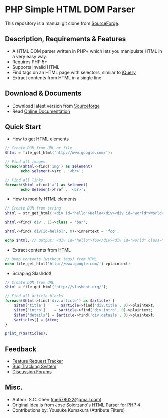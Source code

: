 PHP Simple HTML DOM Parser
==========================

This repository is a manual git clone from [SourceForge](https://informa.link/408de42d/PHP+Simple+HTML+DOM+Parser).

## Description, Requirements & Features
- A HTML DOM parser written in PHP+ which lets you manipulate HTML in a very easy way.
- Requires PHP 5+
- Supports invalid HTML
- Find tags on an HTML page with selectors, similar to [jQuery](https://informa.link/7202a21b/jQuery)
- Extract contents from HTML in a single line

## Download & Documents
- Download latest version from [Sourceforge](https://informa.link/27521ca2/PHP+Simple+HTML+DOM+Parser+-++Browse+Files+at+SourceForge.net)
- Read [Online Documentation](https://informa.link/90637cf1/PHP+Simple+HTML+DOM+Parser%3A+Manual)

## Quick Start
- How to get HTML elements
```php
// Create DOM from URL or file
$html = file_get_html('http://www.google.com/');

// Find all images 
foreach($html->find('img') as $element) 
       echo $element->src . '<br>';

// Find all links 
foreach($html->find('a') as $element) 
       echo $element->href . '<br>';
```

- How to modify HTML elements
```php
// Create DOM from string
$html = str_get_html('<div id="hello">Hello</div><div id="world">World</div>');

$html->find('div', 1)->class = 'bar';

$html->find('div[id=hello]', 0)->innertext = 'foo';

echo $html; // Output: <div id="hello">foo</div><div id="world" class="bar">World</div>
```

- Extract contents from HTML
```php
// Dump contents (without tags) from HTML
echo file_get_html('http://www.google.com/')->plaintext; 
```
- Scraping Slashdot!
```php
// Create DOM from URL
$html = file_get_html('http://slashdot.org/');

// Find all article blocks
foreach($html->find('div.article') as $article) {
    $item['title']     = $article->find('div.title', 0)->plaintext;
    $item['intro']    = $article->find('div.intro', 0)->plaintext;
    $item['details'] = $article->find('div.details', 0)->plaintext;
    $articles[] = $item;
}

print_r($articles);
```

## Feedback
- [Feature Request Tracker](https://informa.link/8bece642/PHP+Simple+HTML+DOM+Parser+%2F+Feature+Requests)
- [Bug Tracking System](https://informa.link/975c071f/PHP+Simple+HTML+DOM+Parser+%2F+Bugs)
- [Discussion Forums](https://informa.link/7006fc19/PHP+Simple+HTML+DOM+Parser+%2F+Discussion+%2F+Forums)

## Misc.
- Author: S.C. Chen (me578022@gmail.com)
- Original idea is from Jose Solorzano's [HTML Parser for PHP 4](https://informa.link/9d47d80d/HTML+Parser+for+PHP-4)
- Contributions by: Yousuke Kumakura (Attribute Filters)
